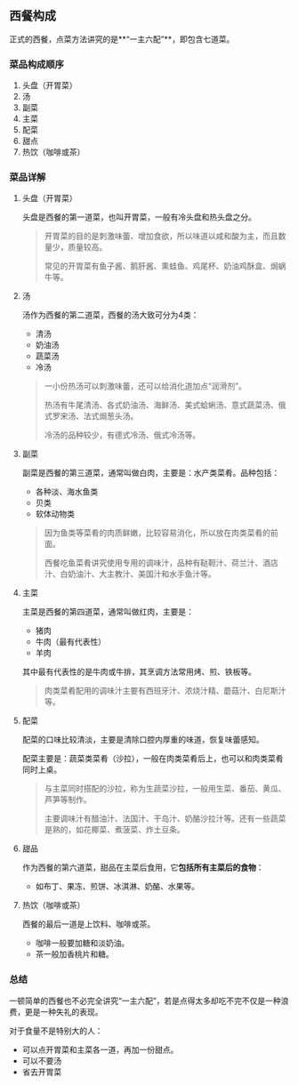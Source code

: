 ## 西餐构成

正式的西餐，点菜方法讲究的是**“一主六配”**，即包含七道菜。

### 菜品构成顺序

1. 头盘（开胃菜）
2. 汤 
3. 副菜 
4. 主菜 
5. 配菜 
6. 甜点 
7. 热饮（咖啡或茶）

### 菜品详解

1. 头盘（开胃菜）

   头盘是西餐的第一道菜，也叫开胃菜，一般有冷头盘和热头盘之分。

   > 开胃菜的目的是刺激味蕾、增加食欲，所以味道以咸和酸为主，而且数量少，质量较高。
   >
   > 常见的开胃菜有鱼子酱、鹅肝酱、熏蛙鱼、鸡尾杯、奶油鸡酥盒、焗蜗牛等。

2. 汤

   汤作为西餐的第二道菜，西餐的汤大致可分为4类：

   - 清汤
   - 奶油汤
   - 蔬菜汤
   - 冷汤

   > 一小份热汤可以刺激味蕾，还可以给消化道加点“润滑剂”。
   >
   > 热汤有牛尾清汤、各式奶油汤、海鲜汤、美式蛤蜊汤、意式蔬菜汤、俄式罗宋汤、法式焗葱头汤。
   >
   > 冷汤的品种较少，有德式冷汤、俄式冷汤等。

3. 副菜

   副菜是西餐的第三道菜，通常叫做白肉，主要是：水产类菜肴。品种包括：

   - 各种淡、海水鱼类
   - 贝类
   - 软体动物类

   > 因为鱼类等菜肴的肉质鲜嫩，比较容易消化，所以放在肉类菜肴的前面。
   >
   > 西餐吃鱼菜肴讲究使用专用的调味汁，品种有鞑靼汁、荷兰汁、酒店汁、白奶油汁、大主教汁、美国汁和水手鱼汁等。

4. 主菜

   主菜是西餐的第四道菜，通常叫做红肉，主要是：

   - 猪肉
   - 牛肉（最有代表性）
   - 羊肉

   其中最有代表性的是牛肉或牛排，其烹调方法常用烤、煎、铁板等。

   > 肉类菜肴配用的调味汁主要有西班牙汁、浓烧汁精、蘑菇汁、白尼斯汁等。

5. 配菜

   配菜的口味比较清淡，主要是清除口腔内厚重的味道，恢复味蕾感知。

   配菜主要是：蔬菜类菜肴（沙拉），一般在肉类菜肴后上，也可以和肉类菜肴同时上桌。

   > 与主菜同时搭配的沙拉，称为生蔬菜沙拉，一般用生菜、番茄、黄瓜、芦笋等制作。
   >
   > 主要调味汁有醋油汁、法国汁、干岛汁、奶酪沙拉汁等。还有一些蔬菜是熟的，如花椰菜、煮菠菜、炸土豆条。

6. 甜品

   作为西餐的第六道菜，甜品在主菜后食用，它**包括所有主菜后的食物**：

   - 如布丁、果冻、煎饼、冰淇淋、奶酪、水果等。

7. 热饮（咖啡或茶）

   西餐的最后一道是上饮料、咖啡或茶。

   - 咖啡一般要加糖和淡奶油。
   - 茶一般加香桃片和糖。

### 总结

一顿简单的西餐也不必完全讲究“一主六配”，若是点得太多却吃不完不仅是一种浪费，更是一种失礼的表现。

对于食量不是特别大的人：

- 可以点开胃菜和主菜各一道，再加一份甜点。
- 可以不要汤
- 省去开胃菜







